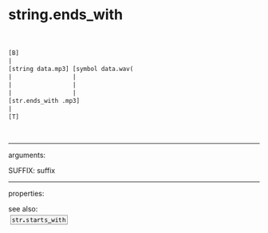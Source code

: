 # string.ends_with

```


[B]
|
[string data.mp3] [symbol data.wav(
|                 |
|                 |
|                 |
[str.ends_with .mp3]
|
[T]

            
```
---
arguments:

SUFFIX: suffix<br>

---
properties:


see also:<br>
![str.starts_with](img/object_str.starts_with.png)
